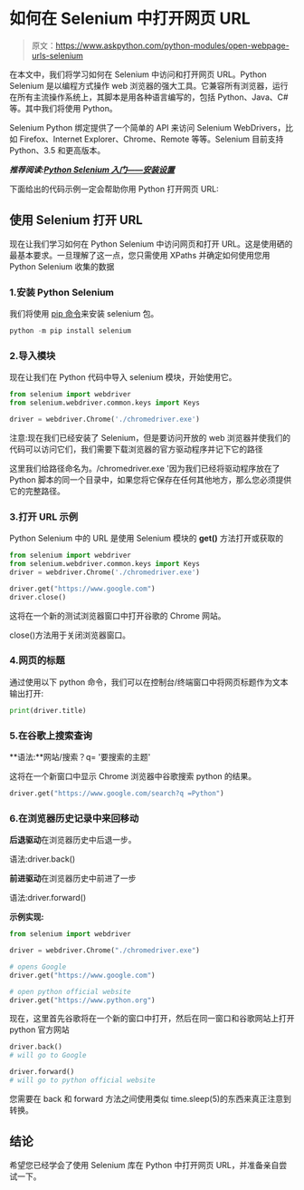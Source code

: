 # 如何在 Selenium 中打开网页 URL

> 原文：<https://www.askpython.com/python-modules/open-webpage-urls-selenium>

在本文中，我们将学习如何在 Selenium 中访问和打开网页 URL。Python Selenium 是以编程方式操作 web 浏览器的强大工具。它兼容所有浏览器，运行在所有主流操作系统上，其脚本是用各种语言编写的，包括 Python、Java、C#等。其中我们将使用 Python。

Selenium Python 绑定提供了一个简单的 API 来访问 Selenium WebDrivers，比如 Firefox、Internet Explorer、Chrome、Remote 等等。Selenium 目前支持 Python、3.5 和更高版本。

***推荐阅读:[Python Selenium 入门——安装设置](https://www.askpython.com/python-modules/selenium-introduction-and-setup)***

下面给出的代码示例一定会帮助你用 Python 打开网页 URL:

## 使用 Selenium 打开 URL

现在让我们学习如何在 Python Selenium 中访问网页和打开 URL。这是使用硒的最基本要求。一旦理解了这一点，您只需使用 XPaths 并确定如何使用您用 Python Selenium 收集的数据

### 1.安装 Python Selenium

我们将使用 [pip 命令](https://www.askpython.com/python-modules/python-pip)来安装 selenium 包。

```py
python -m pip install selenium

```

### 2.导入模块

现在让我们在 Python 代码中导入 selenium 模块，开始使用它。

```py
from selenium import webdriver
from selenium.webdriver.common.keys import Keys

driver = webdriver.Chrome('./chromedriver.exe')

```

注意:现在我们已经安装了 Selenium，但是要访问开放的 web 浏览器并使我们的代码可以访问它们，我们需要下载浏览器的官方驱动程序并记下它的路径

这里我们给路径命名为。/chromedriver.exe '因为我们已经将驱动程序放在了 Python 脚本的同一个目录中，如果您将它保存在任何其他地方，那么您必须提供它的完整路径。

### 3.打开 URL 示例

Python Selenium 中的 URL 是使用 Selenium 模块的 **get()** 方法打开或获取的

```py
from selenium import webdriver
from selenium.webdriver.common.keys import Keys
driver = webdriver.Chrome('./chromedriver.exe')

driver.get("https://www.google.com")
driver.close()

```

这将在一个新的测试浏览器窗口中打开谷歌的 Chrome 网站。

close()方法用于关闭浏览器窗口。

### 4.网页的标题

通过使用以下 python 命令，我们可以在控制台/终端窗口中将网页标题作为文本输出打开:

```py
print(driver.title)

```

### 5.在谷歌上搜索查询

**语法:**网站/搜索？q= '要搜索的主题'

这将在一个新窗口中显示 Chrome 浏览器中谷歌搜索 python 的结果。

```py
driver.get("https://www.google.com/search?q =Python")

```

### 6.在浏览器历史记录中来回移动

**后退驱动**在浏览器历史中后退一步。

语法:driver.back()

**前进驱动**在浏览器历史中前进了一步

语法:driver.forward()

**示例实现:**

```py
from selenium import webdriver

driver = webdriver.Chrome("./chromedriver.exe")

# opens Google
driver.get("https://www.google.com")

# open python official website
driver.get("https://www.python.org")

```

现在，这里首先谷歌将在一个新的窗口中打开，然后在同一窗口和谷歌网站上打开 python 官方网站

```py
driver.back()
# will go to Google

driver.forward()
# will go to python official website

```

您需要在 back 和 forward 方法之间使用类似 time.sleep(5)的东西来真正注意到转换。

## 结论

希望您已经学会了使用 Selenium 库在 Python 中打开网页 URL，并准备亲自尝试一下。